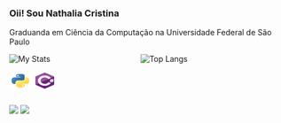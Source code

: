 ### Oii! Sou Nathalia Cristina
Graduanda em Ciência da Computação na Universidade Federal de São Paulo


<div>
<img alt="My Stats" align="left" width="47%" src="https://github-readme-stats.vercel.app/api?username=NathaliaCristina-arch"/>
<img alt="Top Langs" align="left" width="43%" src="https://github-readme-stats.vercel.app/api/top-langs/?username=NathaliaCristina-arch&layout=compact"/>
</div>

 ##
 

<div style="display: inline_block"><br>

  <img align="center" alt="Rafa-Python" height="30" width="40" src="https://raw.githubusercontent.com/devicons/devicon/master/icons/python/python-original.svg">
  <img align="center" alt="Rafa-Csharp" height="30" width="40" src="https://raw.githubusercontent.com/devicons/devicon/master/icons/csharp/csharp-original.svg">
</div>
  
  ##
<div>

 <a href = "mailto:nathalia.cristina@unifesp.br"><img src="https://img.shields.io/badge/-Gmail-%23333?style=for-the-badge&logo=gmail&logoColor=white" target="_blank"></a>
  <a href="https://www.linkedin.com/in/nathaliacristinavidal/" target="_blank"><img src="https://img.shields.io/badge/-LinkedIn-%230077B5?style=for-the-badge&logo=linkedin&logoColor=white" target="_blank"></a> 
  
</div>





